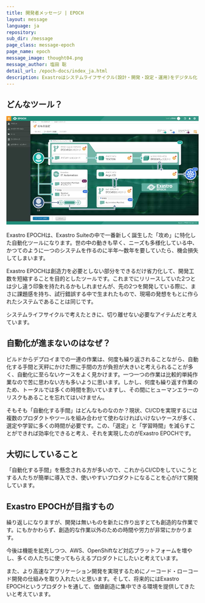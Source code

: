 ```yaml
---
title: 開発者メッセージ | EPOCH
layout: message
language: ja
repository:
sub_dir: /message
page_class: message-epoch
page_name: epoch
message_image: thought04.png
message_author: 塩田 聡
detail_url: /epoch-docs/index_ja.html
description: Exastroはシステムライフサイクル(設計・開発・設定・運用)をデジタル化・自動化・省力化することを目的としたオープンソースのソフトウェアスイートです。
---
```

<h2>どんなツール？</h2>

<div class="image right"><img src="/message/img/image_epoch01.jpg" alt="EPOCH image"></div>

<p>Exastro EPOCHは、Exastro Suiteの中で一番新しく誕生した「攻め」に特化した自動化ツールになります。世の中の動きも早く、ニーズも多様化している中、かつてのように一つのシステムを作るのに半年～数年を要していたら、機会損失してしまいます。</p>
<p>Exastro EPOCHは創造力を必要としない部分をできるだけ省力化して、開発工数を短縮することを目的としたツールです。これまでにリリースしていた2つとは少し違う印象を持たれるかもしれませんが、先の2つを開発している際に、まさに課題感を持ち、試行錯誤する中で生まれたもので、現場の発想をもとに作られたシステムであることは同じです。</p>
<p>システムライフサイクルで考えたときに、切り離せない必要なアイテムだと考えています。</p>

<h2>自動化が進まないのはなぜ？</h2>
<p>ビルドからデプロイまでの一連の作業は、何度も繰り返されることながら、自動化する手間と天秤にかけた際に手間の方が負担が大きいと考えられることが多く、自動化に至らないケースをよく見かけます。一つ一つの作業は比較的単純作業なので苦に思わない方も多いように思います。しかし、何度も繰り返す作業のため、トータルでは多くの時間を割いていますし、その間にヒューマンエラーのリスクもあることを忘れてはいけません。</p>
<p>そもそも「自動化する手間」はどんなものなのか？現状、CI/CDを実現するには複数のプロダクトやツールを組み合わせて使わなければいけないケースが多く、選定や学習に多くの時間が必要です。この、「選定」と「学習時間」を減らすことができれば効率化できると考え、それを実現したのがExastro EPOCHです。</p>

<h2>大切にしていること</h2>
<p>「自動化する手間」を懸念される方が多いので、これからCI/CDをしていこうとする人たちが簡単に導入でき、使いやすいプロダクトになることを心がけて開発しています。</p>

<h2>Exastro EPOCHが目指すもの</h2>
<p>繰り返しになりますが、開発は無いものを新たに作り出すとても創造的な作業です。にもかかわらず、創造的な作業以外のための時間や労力が非常にかかります。</p>
<p>今後は機能を拡充しつつ、AWS、OpenShiftなど対応プラットフォームを増やし、多くの人たちに使ってもらえるプロダクトにしたいと考えています。</p>
<p>また、より高速なアプリケーション開発を実現するためにノーコード・ローコード開発の仕組みを取り入れたいと思います。そして、将来的にはExastro EPOCHというプロダクトを通して、価値創造に集中できる環境を提供してきたいと考えています。</p>